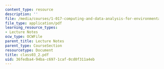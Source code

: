 ```yaml
---
content_type: resource
description: ''
file: /media/courses/1-017-computing-and-data-analysis-for-environmental-applications-fall-2003/36fedba494bac6971caf0cd0f311a4eb_class03_2.pdf
file_type: application/pdf
learning_resource_types:
- Lecture Notes
ocw_type: OCWFile
parent_title: Lecture Notes
parent_type: CourseSection
resourcetype: Document
title: class03_2.pdf
uid: 36fedba4-94ba-c697-1caf-0cd0f311a4eb
---
```

